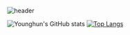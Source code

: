 ![header](https://capsule-render.vercel.app/api?type=wave&height=150&text=Younghun%20👋%20&fontSize=90)


![Younghun's GitHub stats](https://github-readme-stats.vercel.app/api?username=youngban&count_private=true&hide=stars,prs&custom_title=younghun's%20Github%20Stats&show_icons=false)
[![Top Langs](https://github-readme-stats.vercel.app/api/top-langs/?username=youngban&layout=compact)](https://github.com/anuraghazra/github-readme-stats)


<!--
**youngban/youngban** is a ✨ _special_ ✨ repository because its `README.md` (this file) appears on your GitHub profile.

Here are some ideas to get you started:

- 🔭 I’m currently working on ...
- 🌱 I’m currently learning ...
- 👯 I’m looking to collaborate on ...
- 🤔 I’m looking for help with ...
- 💬 Ask me about ...
- 📫 How to reach me: ...
- 😄 Pronouns: ...
- ⚡ Fun fact: ...
-->
